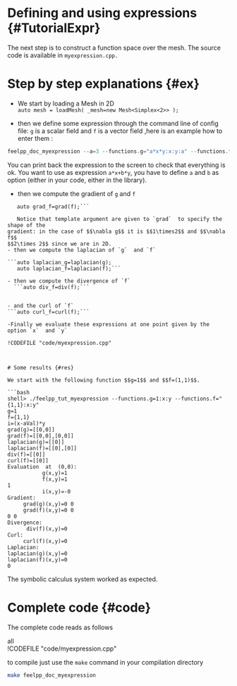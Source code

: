 Defining and using expressions {#TutorialExpr}
================================



The next step is to construct a function space over the mesh. The source code is
available in `myexpression.cpp.`

# Step by step explanations {#ex}

- We start by loading a Mesh in 2D   
```auto mesh = loadMesh( _mesh=new Mesh<Simplex<2>> );```   

- then we define some expression through the command line of config file: `g`  is a scalar field and `f`  is a vector field  ,here is an example how to enter them :
```c++
feelpp_doc_myexpression --a=3 --functions.g="a*x*y:x:y:a" --functions.f="{sin(pi*x),cos(pi*y)}:x:y"   
```   
You can print back the expression to the screen to check that everything is ok.
You want to use as expression `a*x+b*y`, you have to define `a` and `b` as option (either in your code, either in the library).   
- then we compute the gradient of `g`  and `f`   

```auto grad_g=grad<2>(g);   
   auto grad_f=grad(f);```    
   
   Notice that template argument are given to `grad`  to specify the shape of the
gradient: in the case of $$\nabla g$$ it is $$1\times2$$ and $$\nabla f$$
$$2\times 2$$ since we are in 2D.   
- then we compute the laplacian of `g`  and `f`   

```auto laplacian_g=laplacian(g);   
   auto laplacian_f=laplacian(f);```   

- then we compute the divergence of `f`   
  ```auto div_f=div(f);```   


- and the curl of `f`   
```auto curl_f=curl(f);```   

-Finally we evaluate these expressions at one point given by the option `x`  and `y`

!CODEFILE "code/myexpression.cpp"     



# Some results {#res}

We start with the following function $$g=1$$ and $$f=(1,1)$$.

```bash
shell> ./feelpp_tut_myexpression --functions.g=1:x:y --functions.f="{1,1}:x:y"
g=1
f={1,1}
i=(x-aVal)*y
grad(g)=[[0,0]]
grad(f)=[[0,0],[0,0]]
laplacian(g)=[[0]]
laplacian(f)=[[0],[0]]
div(f)=[[0]]
curl(f)=[[0]]
Evaluation  at  (0,0):
           g(x,y)=1
           f(x,y)=1
1
           i(x,y)=-0
Gradient:
     grad(g)(x,y)=0 0
     grad(f)(x,y)=0 0
0 0
Divergence:
      div(f)(x,y)=0
Curl:
     curl(f)(x,y)=0
Laplacian:
laplacian(g)(x,y)=0
laplacian(f)(x,y)=0
0
```

The symbolic calculus system worked as expected.


# Complete code {#code}

The complete code reads as follows  

all   
!CODEFILE "code/myexpression.cpp" 

to compile just use the `make` command in your compilation directory
```bash
make feelpp_doc_myexpression
```
